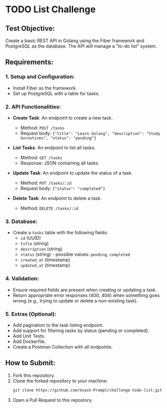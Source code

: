 # TODO List Challenge

## Test Objective:
Create a basic REST API in Golang using the Fiber framework and PostgreSQL as the database. The API will manage a "to-do list" system.

## Requirements:

### 1. Setup and Configuration:
- Install Fiber as the framework.
- Set up PostgreSQL with a table for tasks.

### 2. API Functionalities:
- **Create Task**: An endpoint to create a new task.
  - Method: `POST /tasks`
  - Request body: `{"title": "Learn Golang", "description": "Study Goroutines", "status": "pending"}`

- **List Tasks**: An endpoint to list all tasks.
  - Method: `GET /tasks`
  - Response: JSON containing all tasks.

- **Update Task**: An endpoint to update the status of a task.
  - Method: `PUT /tasks/:id`
  - Request body: `{"status": "completed"}`

- **Delete Task**: An endpoint to delete a task.
  - Method: `DELETE /tasks/:id`

### 3. Database:
- Create a `tasks` table with the following fields:
  - `id` (UUID)
  - `title` (string)
  - `description` (string)
  - `status` (string) - possible values: `pending`, `completed`
  - `created_at` (timestamp)
  - `updated_at` (timestamp)

### 4. Validation:
- Ensure required fields are present when creating or updating a task.
- Return appropriate error responses (400, 404) when something goes wrong (e.g., trying to update or delete a non-existing task).

### 5. Extras (Optional):
- Add pagination to the task listing endpoint.
- Add support for filtering tasks by status (pending or completed).
- Add Unit Tests.
- Add Dockerfile.
- Create a Postman Collection with all endpoints.

## How to Submit:
1. Fork this repository.
2. Clone the forked repository to your machine:
   ```bash
   git clone https://github.com/Snack-Prompt/challenge-todo-list.git
3. Open a Pull Request to this repostory.
